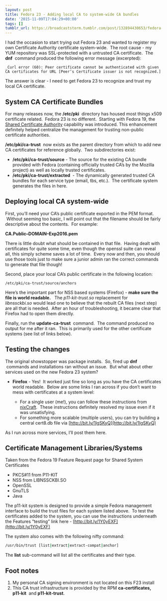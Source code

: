 ```yaml
---
layout: post
title: Fedora 23 - Adding local CA to system-wide CA bundles
date: '2015-11-09T17:04:29+00:00'
tags: []
tumblr_url: https://broadcaststorm.tumblr.com/post/132894430653/fedora-23-adding-local-ca-to-system-wide-ca
---
```

I had the occasion to start trying out Fedora 23 and wanted to register my own Certificate Authority certificate system-wide. &nbsp;The root cause - my YUM repository was SSL-protected with a untrusted CA certificate. &nbsp;The&nbsp; **dnf** &nbsp;command produced the following error message (excerpted):

```
_Curl error (60): Peer certificate cannot be authenticated with given CA certificates for URL [Peer’s Certificate issuer is not recognized.]
```

The answer is clear - I need to get Fedora 23 to recognize and trust my local CA certificate. &nbsp;

## System CA Certificate Bundles

For many releases now, the **/etc/pki** &nbsp;directory has housed most things x509 certificate related. &nbsp;Fedora 23 is no different. &nbsp;Starting with Fedora 19, the [Shared Certificate Authority](http://bit.ly/1PyioKy) capability was introduced. This enhancement definitely helped&nbsp;centralize the management for trusting non-public certificate authorities. &nbsp;

**/etc/pki/ca-trust** &nbsp;now exists as the parent directory from which to add new CA certificates for reference globally. &nbsp;Two subdirectories exist:

- **/etc/pki/ca-trust/source** - The source for the existing CA bundle provided with Fedora (containing officially trusted CA’s by the Mozilla project) as well as locally trusted certificates. &nbsp;  
- **/etc/pki/ca-trust/extracted** &nbsp;- The dynamically generated trusted CA bundles for each service type (email, tbs, etc.). &nbsp;The certificate system generates the files in here.  

## Deploying local CA system-wide

First, you’ll need your CA’s public certificate exported in the PEM format. &nbsp;Without seeming too basic, I will point out that the filename should be fairly descriptive about the contents. &nbsp;For example:

**CA.Public–DOMAIN–Exp2016.pem**

There is little doubt what should be contained in that file. &nbsp;Having dealt with certificates for quite some time, even though the openssl suite can reveal all, this simply scheme saves a lot of time. &nbsp;Every now and then, you should use those tools just to make sure a junior admin ran the correct commands to generate that file though!

Second, place your local CA’s public certificate in the following location:

```
/etc/pki/ca-trust/source/anchors
```

Here’s the important part for NSS based systems (Firefox) - **make sure the file is world readable.** &nbsp; The _p11-kit-trust.so_&nbsp;replacement for _libnssckbi.so_&nbsp;would lead one to believe that the rebuilt CA files (next step) are all that is needed. &nbsp;After an hour of troubleshooting, it became clear that Firefox had to open them directly.

Finally, run the **update-ca-trust** &nbsp;command. &nbsp;The command produced no output for me after it ran. &nbsp;This is primarily used for the other certificate systems (see list of links below). &nbsp;

## Testing the changes

The original showstopper was package installs. &nbsp;So, fired up **dnf** &nbsp;commands and installations ran without an issue. &nbsp;But what about other services used on the new Fedora 23 system?

- **Firefox** - Yes! &nbsp;It worked just fine so long as you have the CA certificates world readable. &nbsp;Below are some links I ran across if you don’t want to mess with certificates at a system level:&nbsp;

  - For a single user (me!), you can follow these instructions from [nixCraft](http://bit.ly/1QehX9C). &nbsp;These instructions definitely resolved my issue even if it was unsatisfying. &nbsp;
  - For something more scalable (multiple users),&nbsp;you can try building a central cert8.db file via&nbsp;[http://bit.ly/1lgSKyQ](http://bit.ly/1lgSKyQ)

As I run across more services, I’ll post them here.

## Certificate Management Libraries/Systems

Taken from the Fedora 19 Feature Request page for Shared System Certificates

- PKCS#11 from P11-KIT
- NSS from LIBNSSCKBI.SO
- OpenSSL
- GnuTLS
- Java

The p11-kit system is designed to provide a simple Fedora management interface to build the trust files for each system listed above. &nbsp;To test the certificates added to the system, you can use the instructions underneath the Features&nbsp;“testing” link here -&nbsp;[http://bit.ly/1Y0yEXF](http://bit.ly/1Y0yEXF)

The system also comes with the following nifty command:

```bash
/usr/bin/trust [list|extract|extract-compat|anchor]
```

The **list** sub-command will list all the certificates and their type.

## Foot notes

1. My personal CA signing environment is not located on this F23 install  
2. This CA trust infrastructure is provided by the RPM **ca-certificates,** &nbsp; **p11-kit** &nbsp;and **p11-kit-trust**.
